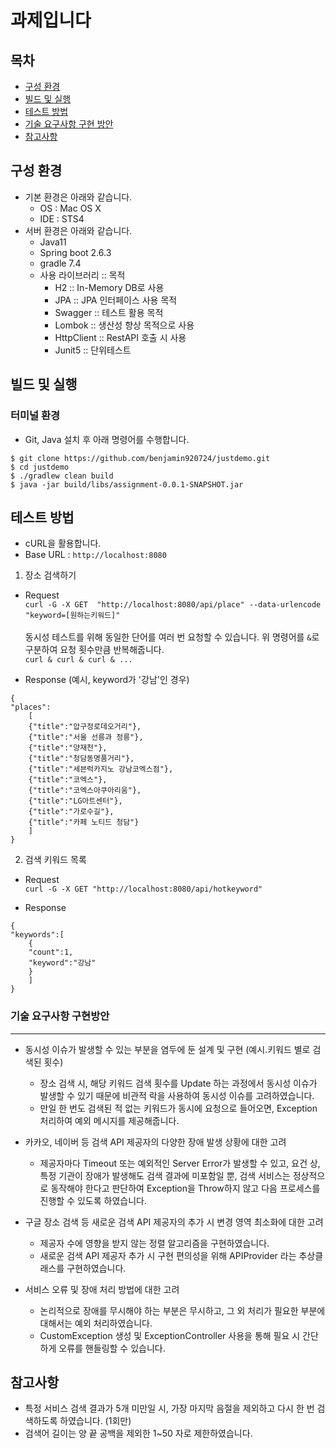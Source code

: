 # 과제입니다


목차
----
- [구성 환경](#구성-환경)
- [빌드 및 실행](#빌드-및-실행)
- [테스트 방법](#테스트-방법)
- [기술 요구사항 구현 방안](#기술-요구사항-구현방안)
- [참고사항](#참고사항)


구성 환경
----
- 기본 환경은 아래와 같습니다.
	- OS : Mac OS X
	- IDE : STS4
- 서버 환경은 아래와 같습니다.
	- Java11
	- Spring boot 2.6.3
	- gradle 7.4
	- 사용 라이브러리 :: 목적
		- H2 :: In-Memory DB로 사용
		- JPA :: JPA 인터페이스 사용 목적
		- Swagger :: 테스트 활용 목적
		- Lombok :: 생산성 향상 목적으로 사용
		- HttpClient :: RestAPI 호출 시 사용
		-  Junit5 :: 단위테스트
	
빌드 및 실행
----
### 터미널 환경
- Git, Java 설치 후 아래 명령어를 수행합니다.
```
$ git clone https://github.com/benjamin920724/justdemo.git
$ cd justdemo
$ ./gradlew clean build
$ java -jar build/libs/assignment-0.0.1-SNAPSHOT.jar
```

테스트 방법
----
- cURL을 활용합니다.
- Base URL : `http://localhost:8080`

1) 장소 검색하기

- Request 
<br/>`curl -G -X GET  "http://localhost:8080/api/place" --data-urlencode "keyword=[원하는키워드]"`
<br/><br/>동시성 테스트를 위해 동일한 단어를 여러 번 요청할 수 있습니다. 위 명령어를 `&`로 구분하여 요청 횟수만큼 반복해줍니다.
<br/>`curl & curl & curl & ...`

- Response (예시, keyword가 '강남'인 경우)
```
{
"places":
	[
	{"title":"압구정로데오거리"},
	{"title":"서울 선릉과 정릉"},
	{"title":"양재천"},
	{"title":"청담동명품거리"},
	{"title":"세븐럭카지노 강남코엑스점"},
	{"title":"코엑스"},
	{"title":"코엑스아쿠아리움"},
	{"title":"LG아트센터"},
	{"title":"가로수길"},
	{"title":"카페 노티드 청담"}
	]
}
```

2) 검색 키워드 목록

- Request
<br/>`curl -G -X GET "http://localhost:8080/api/hotkeyword"`

- Response
```
{
"keywords":[
	{
	"count":1,
	"keyword":"강남"
	}
	]
}
```

### 기술 요구사항 구현방안
----
- 동시성 이슈가 발생할 수 있는 부분을 염두에 둔 설계 및 구현 (예시.키워드 별로 검색된 횟수)
	- 장소 검색 시, 해당 키워드 검색 횟수를 Update 하는 과정에서 동시성 이슈가 발생할 수 있기 때문에 비관적 락을 사용하여 동시성 이슈를 고려하였습니다.
	- 만일 한 번도 검색된 적 없는 키워드가 동시에 요청으로 들어오면, Exception 처리하여 예외 메시지를 제공해줍니다.
	
- 카카오, 네이버 등 검색 API 제공자의 다양한 장애 발생 상황에 대한 고려
	- 제공자마다 Timeout 또는 예외적인 Server Error가 발생할 수 있고, 요건 상, 특정 기관이 장애가 발생해도 검색 결과에 미포함일 뿐, 검색 서비스는 정상적으로 동작해야 한다고 판단하여 Exception을 Throw하지 않고 다음 프로세스를 진행할 수 있도록 하였습니다.

- 구글 장소 검색 등 새로운 검색 API 제공자의 추가 시 변경 영역 최소화에 대한 고려
	- 제공자 수에 영향을 받지 않는 정렬 알고리즘을 구현하였습니다.
	- 새로운 검색 API 제공자 추가 시 구현 편의성을 위해 APIProvider 라는 추상클래스를 구현하였습니다.

- 서비스 오류 및 장애 처리 방법에 대한 고려
	- 논리적으로 장애를 무시해야 하는 부분은 무시하고, 그 외 처리가 필요한 부분에 대해서는 예외 처리하였습니다.
	- CustomException 생성 및 ExceptionController 사용을 통해 필요 시 간단하게 오류를 핸들링할 수 있습니다.


참고사항
----
- 특정 서비스 검색 결과가 5개 미만일 시, 가장 마지막 음절을 제외하고 다시 한 번 검색하도록 하였습니다. (1회만)
- 검색어 길이는 양 끝 공백을 제외한 1~50 자로 제한하였습니다.




